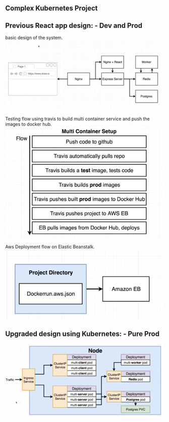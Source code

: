 **Complex Kubernetes Project**
--

Previous React app design: - Dev and Prod
-
basic design of the system.
![base design](./images/base-docker-design.png?raw=true "Base design")

Testing flow using travis to build multi container service and push the images to docker hub.
![CI-CD flow design](./images/container-depolyment.png?raw=true "CI-CD flow")

Aws Deployment flow on Elastic Beanstalk.
![aws deployment flow](./images/deployment-aws.png "aws deployment flow")

Upgraded design using Kubernetes: - Pure Prod
--
![K8s design](./images/kubernetes-design.png?raw=true "K8s design")
